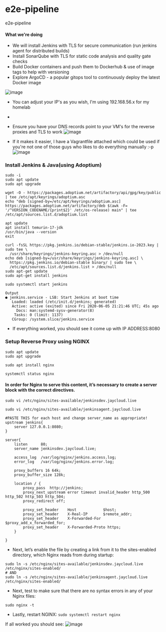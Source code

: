 # e2e-pipeline
e2e-pipeline

#### What we're doing
 - We will install Jenkins with TLS for secure communication (run jenkins agent for distributed builds)
 - Install SonarQube with TLS for static code analysis and quality gate checks
 - Build Docker containers and push them to Dockerhub & use of image tags to help with versioning
 - Explore ArgoCD - a popular gitops tool to continuously deploy the latest Docker image

![image](https://github.com/jayp16p/e2e-pipeline/assets/106398902/4ce78e34-e222-49fe-bbb1-48bba1017032)

- You can adjust your IP's as you wish, I'm using 192.168.56.x for my homelab
- 
- Ensure you have your DNS records point to your VM's for the reverse proxies and TLS to work
![image](https://github.com/jayp16p/e2e-pipeline/assets/106398902/18268951-75a9-4304-8a65-83b48f7d7895)

- If it makes it easier, I have a Vagrantfile attached which could be used if you're not one of those guys who likes to do everything manually :-p
![image](https://github.com/jayp16p/e2e-pipeline/assets/106398902/766a8897-3939-47db-b633-9c5bccb54194)

### Install Jenkins & Java(using Adoptium)
```
sudo -i
sudo apt update
sudo apt upgrade

wget -O - https://packages.adoptium.net/artifactory/api/gpg/key/public | tee /etc/apt/keyrings/adoptium.asc
echo "deb [signed-by=/etc/apt/keyrings/adoptium.asc] https://packages.adoptium.net/artifactory/deb $(awk -F= '/^VERSION_CODENAME/{print$2}' /etc/os-release) main" | tee /etc/apt/sources.list.d/adoptium.list

apt update
apt install temurin-17-jdk
/usr/bin/java --version
exit 

curl -fsSL https://pkg.jenkins.io/debian-stable/jenkins.io-2023.key | sudo tee \
  /usr/share/keyrings/jenkins-keyring.asc > /dev/null
echo deb [signed-by=/usr/share/keyrings/jenkins-keyring.asc] \
  https://pkg.jenkins.io/debian-stable binary/ | sudo tee \
  /etc/apt/sources.list.d/jenkins.list > /dev/null
sudo apt-get update
sudo apt-get install jenkins

sudo systemctl start jenkins

Output
● jenkins.service - LSB: Start Jenkins at boot time
   Loaded: loaded (/etc/init.d/jenkins; generated)
   Active: active (exited) since Fri 2020-06-05 21:21:46 UTC; 45s ago
     Docs: man:systemd-sysv-generator(8)
    Tasks: 0 (limit: 1137)
   CGroup: /system.slice/jenkins.service

```
- If everything worked, you should see it come up with IP ADDRESS:8080

### Setup Reverse Proxy using NGINX

```
sudo apt update
sudo apt upgrade

sudo apt install nginx

systemctl status nginx

```

#### In order for Nginx to serve this content, it’s necessary to create a server block with the correct directives.

```
sudo vi /etc/nginx/sites-available/jenkinsdev.jaycloud.live

sudo vi /etc/nginx/sites-available/jenkinsagent.jaycloud.live
```

```
#PASTE THIS for each host and change server_name as appropriate!
upstream jenkins{
    server 127.0.0.1:8080;
}

server{
    listen      80;
    server_name jenkinsdev.jaycloud.live;

    access_log  /var/log/nginx/jenkins.access.log;
    error_log   /var/log/nginx/jenkins.error.log;

    proxy_buffers 16 64k;
    proxy_buffer_size 128k;

    location / {
        proxy_pass  http://jenkins;
        proxy_next_upstream error timeout invalid_header http_500 http_502 http_503 http_504;
        proxy_redirect off;

        proxy_set_header    Host            $host;
        proxy_set_header    X-Real-IP       $remote_addr;
        proxy_set_header    X-Forwarded-For $proxy_add_x_forwarded_for;
        proxy_set_header    X-Forwarded-Proto https;
    }

}
```

- Next, let’s enable the file by creating a link from it to the sites-enabled directory, which Nginx reads from during startup:
```
sudo ln -s /etc/nginx/sites-available/jenkinsdev.jaycloud.live /etc/nginx/sites-enabled/
# AND
sudo ln -s /etc/nginx/sites-available/jenkinsagent.jaycloud.live /etc/nginx/sites-enabled/
```

- Next, test to make sure that there are no syntax errors in any of your Nginx files:
```
sudo nginx -t
```

- Lastly, restart NGINX: ```sudo systemctl restart nginx```

If all worked you should see:
![image](https://github.com/jayp16p/e2e-pipeline/assets/106398902/6c445acb-ed73-4c1b-aa6e-6bde7eb5da5f)

